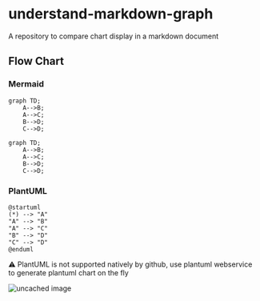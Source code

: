 # understand-markdown-graph
A repository to compare chart display in a markdown document

## Flow Chart
### Mermaid
```code
graph TD;
    A-->B;
    A-->C;
    B-->D;
    C-->D;
```
```mermaid
graph TD;
    A-->B;
    A-->C;
    B-->D;
    C-->D;
```
### PlantUML
```code
@startuml
(*) --> "A"
"A" --> "B"
"A" --> "C"
"B" --> "D"
"C" --> "D"
@enduml
```
⚠️ PlantUML is not supported natively by github, use plantuml webservice to generate plantuml chart on the fly

![uncached image](http://www.plantuml.com/plantuml/proxy?cache=no&src=https://raw.githubusercontent.com/lgauthier1/understand-markdown-graph/main/plantuml/flowchart.txt)

